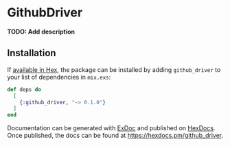 # GithubDriver

**TODO: Add description**

## Installation

If [available in Hex](https://hex.pm/docs/publish), the package can be installed
by adding `github_driver` to your list of dependencies in `mix.exs`:

```elixir
def deps do
  [
    {:github_driver, "~> 0.1.0"}
  ]
end
```

Documentation can be generated with [ExDoc](https://github.com/elixir-lang/ex_doc)
and published on [HexDocs](https://hexdocs.pm). Once published, the docs can
be found at <https://hexdocs.pm/github_driver>.

